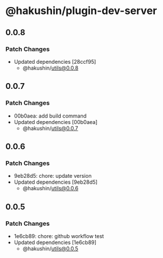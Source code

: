 # @hakushin/plugin-dev-server

## 0.0.8

### Patch Changes

- Updated dependencies [28ccf95]
  - @hakushin/utils@0.0.8

## 0.0.7

### Patch Changes

- 00b0aea: add build command
- Updated dependencies [00b0aea]
  - @hakushin/utils@0.0.7

## 0.0.6

### Patch Changes

- 9eb28d5: chore: update version
- Updated dependencies [9eb28d5]
  - @hakushin/utils@0.0.6

## 0.0.5

### Patch Changes

- 1e6cb89: chore: github workflow test
- Updated dependencies [1e6cb89]
  - @hakushin/utils@0.0.5
